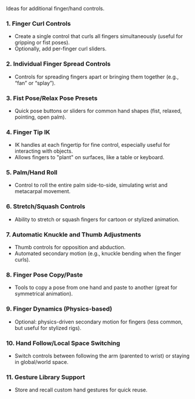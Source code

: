 Ideas for additional finger/hand controls.

### 1. **Finger Curl Controls**
- Create a single control that curls all fingers simultaneously (useful for gripping or fist poses).
- Optionally, add per-finger curl sliders.

### 2. **Individual Finger Spread Controls**
- Controls for spreading fingers apart or bringing them together (e.g., “fan” or “splay”).

### 3. **Fist Pose/Relax Pose Presets**
- Quick pose buttons or sliders for common hand shapes (fist, relaxed, pointing, open palm).

### 4. **Finger Tip IK**
- IK handles at each fingertip for fine control, especially useful for interacting with objects.
- Allows fingers to "plant" on surfaces, like a table or keyboard.

### 5. **Palm/Hand Roll**
- Control to roll the entire palm side-to-side, simulating wrist and metacarpal movement.

### 6. **Stretch/Squash Controls**
- Ability to stretch or squash fingers for cartoon or stylized animation.

### 7. **Automatic Knuckle and Thumb Adjustments**
- Thumb controls for opposition and abduction.
- Automated secondary motion (e.g., knuckle bending when the finger curls).

### 8. **Finger Pose Copy/Paste**
- Tools to copy a pose from one hand and paste to another (great for symmetrical animation).

### 9. **Finger Dynamics (Physics-based)**
- Optional: physics-driven secondary motion for fingers (less common, but useful for stylized rigs).

### 10. **Hand Follow/Local Space Switching**
- Switch controls between following the arm (parented to wrist) or staying in global/world space.

### 11. **Gesture Library Support**
- Store and recall custom hand gestures for quick reuse.
